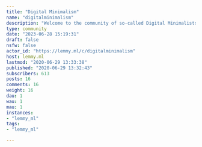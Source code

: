 ```yaml
---
title: "Digital Minimalism" 
name: "digitalminimalism"
description: "Welcome to the community of so-called Digital Minimalists! We're community of people who seek for silence in such a noisy world and balance between real and digital worlds.Rules of this community include:1) Be honest with yourself and others. Seriously, if you're not honest with yourself and pretend to be someone else, you're not going anywhere. The first step to progression is acceptance, isn't it?2) Be polite to others and respects each others opinions. No matter what your thoughts about privacy, Big Tech, politics, nature and etc are, let's keep all discussions family-friendly and not overwhelm ourselves.3) Keep it theme-oriented. This community is not made to discuss politics, privacy-issues and climate change. It's about balance and harmony. We could discuss those topics if they are related to Digital Minimalism, but not if they're purely self-oriented.Thank you :)"
type: community
date: "2023-06-28 15:19:31"
draft: false
nsfw: false
actor_id: "https://lemmy.ml/c/digitalminimalism"
host: lemmy.ml
lastmod: "2020-06-29 13:33:38"
published: "2020-06-29 13:32:43"
subscribers: 613
posts: 16
comments: 16
weight: 16
dau: 1
wau: 1
mau: 1
instances:
- "lemmy_ml"
tags: 
- "lemmy_ml"

---
```

